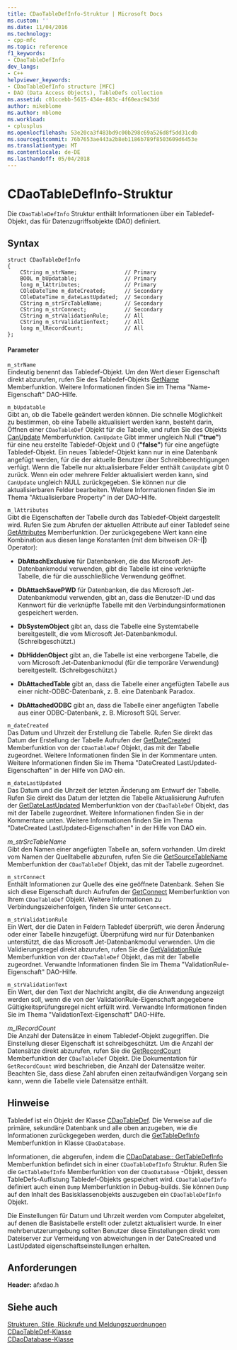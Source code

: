 ```yaml
---
title: CDaoTableDefInfo-Struktur | Microsoft Docs
ms.custom: ''
ms.date: 11/04/2016
ms.technology:
- cpp-mfc
ms.topic: reference
f1_keywords:
- CDaoTableDefInfo
dev_langs:
- C++
helpviewer_keywords:
- CDaoTableDefInfo structure [MFC]
- DAO (Data Access Objects), TableDefs collection
ms.assetid: c01ccebb-5615-434e-883c-4f60eac943dd
author: mikeblome
ms.author: mblome
ms.workload:
- cplusplus
ms.openlocfilehash: 53e20ca3f483bd9c00b298c69a526d8f5dd31cdb
ms.sourcegitcommit: 76b7653ae443a2b8eb1186b789f8503609d6453e
ms.translationtype: MT
ms.contentlocale: de-DE
ms.lasthandoff: 05/04/2018
---
```

# <a name="cdaotabledefinfo-structure"></a>CDaoTableDefInfo-Struktur
Die `CDaoTableDefInfo` Struktur enthält Informationen über ein Tabledef-Objekt, das für Datenzugriffsobjekte (DAO) definiert.  
  
## <a name="syntax"></a>Syntax  
  
```  
struct CDaoTableDefInfo  
{  
    CString m_strName;               // Primary  
    BOOL m_bUpdatable;               // Primary  
    long m_lAttributes;              // Primary  
    COleDateTime m_dateCreated;      // Secondary  
    COleDateTime m_dateLastUpdated;  // Secondary  
    CString m_strSrcTableName;       // Secondary  
    CString m_strConnect;            // Secondary  
    CString m_strValidationRule;     // All  
    CString m_strValidationText;     // All  
    long m_lRecordCount;             // All  
};  
```  
  
#### <a name="parameters"></a>Parameter  
 `m_strName`  
 Eindeutig benennt das Tabledef-Objekt. Um den Wert dieser Eigenschaft direkt abzurufen, rufen Sie des Tabledef-Objekts [GetName](../../mfc/reference/cdaotabledef-class.md#getname) Memberfunktion. Weitere Informationen finden Sie im Thema "Name-Eigenschaft" DAO-Hilfe.  
  
 `m_bUpdatable`  
 Gibt an, ob die Tabelle geändert werden können. Die schnelle Möglichkeit zu bestimmen, ob eine Tabelle aktualisiert werden kann, besteht darin, Öffnen einer `CDaoTableDef` Objekt für die Tabelle, und rufen Sie des Objekts [CanUpdate](../../mfc/reference/cdaotabledef-class.md#canupdate) Memberfunktion. `CanUpdate` Gibt immer ungleich Null (**"true"**) für eine neu erstellte Tabledef-Objekt und 0 (**"false"**) für eine angefügte Tabledef-Objekt. Ein neues Tabledef-Objekt kann nur in eine Datenbank angefügt werden, für die der aktuelle Benutzer über Schreibberechtigungen verfügt. Wenn die Tabelle nur aktualisierbare Felder enthält `CanUpdate` gibt 0 zurück. Wenn ein oder mehrere Felder aktualisiert werden kann, sind `CanUpdate` ungleich NULL zurückgegeben. Sie können nur die aktualisierbaren Felder bearbeiten. Weitere Informationen finden Sie im Thema "Aktualisierbare Property" in der DAO-Hilfe.  
  
 `m_lAttributes`  
 Gibt die Eigenschaften der Tabelle durch das Tabledef-Objekt dargestellt wird. Rufen Sie zum Abrufen der aktuellen Attribute auf einer Tabledef seine [GetAttributes](../../mfc/reference/cdaotabledef-class.md#getattributes) Memberfunktion. Der zurückgegebene Wert kann eine Kombination aus diesen lange Konstanten (mit dem bitweisen OR-(**&#124;**) Operator):  
  
- **DbAttachExclusive** für Datenbanken, die das Microsoft Jet-Datenbankmodul verwenden, gibt die Tabelle ist eine verknüpfte Tabelle, die für die ausschließliche Verwendung geöffnet.  
  
- **DbAttachSavePWD** für Datenbanken, die das Microsoft Jet-Datenbankmodul verwenden, gibt an, dass die Benutzer-ID und das Kennwort für die verknüpfte Tabelle mit den Verbindungsinformationen gespeichert werden.  
  
- **DbSystemObject** gibt an, dass die Tabelle eine Systemtabelle bereitgestellt, die vom Microsoft Jet-Datenbankmodul. (Schreibgeschützt.)  
  
- **DbHiddenObject** gibt an, die Tabelle ist eine verborgene Tabelle, die vom Microsoft Jet-Datenbankmodul (für die temporäre Verwendung) bereitgestellt. (Schreibgeschützt.)  
  
- **DbAttachedTable** gibt an, dass die Tabelle einer angefügten Tabelle aus einer nicht-ODBC-Datenbank, z. B. eine Datenbank Paradox.  
  
- **DbAttachedODBC** gibt an, dass die Tabelle einer angefügten Tabelle aus einer ODBC-Datenbank, z. B. Microsoft SQL Server.  
  
 `m_dateCreated`  
 Das Datum und Uhrzeit der Erstellung die Tabelle. Rufen Sie direkt das Datum der Erstellung der Tabelle Aufrufen der [GetDateCreated](../../mfc/reference/cdaotabledef-class.md#getdatecreated) Memberfunktion von der `CDaoTableDef` Objekt, das mit der Tabelle zugeordnet. Weitere Informationen finden Sie in der Kommentare unten. Weitere Informationen finden Sie im Thema "DateCreated LastUpdated-Eigenschaften" in der Hilfe von DAO ein.  
  
 `m_dateLastUpdated`  
 Das Datum und die Uhrzeit der letzten Änderung am Entwurf der Tabelle. Rufen Sie direkt das Datum der letzten die Tabelle Aktualisierung Aufrufen der [GetDateLastUpdated](../../mfc/reference/cdaotabledef-class.md#getdatelastupdated) Memberfunktion von der `CDaoTableDef` Objekt, das mit der Tabelle zugeordnet. Weitere Informationen finden Sie in der Kommentare unten. Weitere Informationen finden Sie im Thema "DateCreated LastUpdated-Eigenschaften" in der Hilfe von DAO ein.  
  
 *m_strSrcTableName*  
 Gibt den Namen einer angefügten Tabelle an, sofern vorhanden. Um direkt vom Namen der Quelltabelle abzurufen, rufen Sie die [GetSourceTableName](../../mfc/reference/cdaotabledef-class.md#getsourcetablename) Memberfunktion der `CDaoTableDef` Objekt, das mit der Tabelle zugeordnet.  
  
 `m_strConnect`  
 Enthält Informationen zur Quelle des eine geöffnete Datenbank. Sehen Sie sich diese Eigenschaft durch Aufrufen der [GetConnect](../../mfc/reference/cdaotabledef-class.md#getconnect) Memberfunktion von Ihrem `CDaoTableDef` Objekt. Weitere Informationen zu Verbindungszeichenfolgen, finden Sie unter `GetConnect`.  
  
 `m_strValidationRule`  
 Ein Wert, der die Daten in Feldern Tabledef überprüft, wie deren Änderung oder einer Tabelle hinzugefügt. Überprüfung wird nur für Datenbanken unterstützt, die das Microsoft Jet-Datenbankmodul verwenden. Um die Validierungsregel direkt abzurufen, rufen Sie die [GetValidationRule](../../mfc/reference/cdaotabledef-class.md#getvalidationrule) Memberfunktion von der `CDaoTableDef` Objekt, das mit der Tabelle zugeordnet. Verwandte Informationen finden Sie im Thema "ValidationRule-Eigenschaft" DAO-Hilfe.  
  
 `m_strValidationText`  
 Ein Wert, der den Text der Nachricht angibt, die die Anwendung angezeigt werden soll, wenn die von der ValidationRule-Eigenschaft angegebene Gültigkeitsprüfungsregel nicht erfüllt wird. Verwandte Informationen finden Sie im Thema "ValidationText-Eigenschaft" DAO-Hilfe.  
  
 *m_lRecordCount*  
 Die Anzahl der Datensätze in einem Tabledef-Objekt zugegriffen. Die Einstellung dieser Eigenschaft ist schreibgeschützt. Um die Anzahl der Datensätze direkt abzurufen, rufen Sie die [GetRecordCount](../../mfc/reference/cdaotabledef-class.md#getrecordcount) Memberfunktion der `CDaoTableDef` Objekt. Die Dokumentation für `GetRecordCount` wird beschrieben, die Anzahl der Datensätze weiter. Beachten Sie, dass diese Zahl abrufen einen zeitaufwändigen Vorgang sein kann, wenn die Tabelle viele Datensätze enthält.  
  
## <a name="remarks"></a>Hinweise  
 Tabledef ist ein Objekt der Klasse [CDaoTableDef](../../mfc/reference/cdaotabledef-class.md). Die Verweise auf die primäre, sekundäre Datenbank und alle oben anzugeben, wie die Informationen zurückgegeben werden, durch die [GetTableDefInfo](../../mfc/reference/cdaodatabase-class.md#gettabledefinfo) Memberfunktion in Klasse `CDaoDatabase`.  
  
 Informationen, die abgerufen, indem die [CDaoDatabase:: GetTableDefInfo](../../mfc/reference/cdaodatabase-class.md#gettabledefinfo) Memberfunktion befindet sich in einer `CDaoTableDefInfo` Struktur. Rufen Sie die `GetTableDefInfo` Memberfunktion von der `CDaoDatabase` -Objekt, dessen TableDefs-Auflistung Tabledef-Objekts gespeichert wird. `CDaoTableDefInfo` definiert auch einen `Dump` Memberfunktion in Debug-builds. Sie können `Dump` auf den Inhalt des Basisklassenobjekts auszugeben ein `CDaoTableDefInfo` Objekt.  
  
 Die Einstellungen für Datum und Uhrzeit werden vom Computer abgeleitet, auf denen die Basistabelle erstellt oder zuletzt aktualisiert wurde. In einer mehrbenutzerumgebung sollten Benutzer diese Einstellungen direkt vom Dateiserver zur Vermeidung von abweichungen in der DateCreated und LastUpdated eigenschaftseinstellungen erhalten.  
  
## <a name="requirements"></a>Anforderungen  
 **Header:** afxdao.h  
  
## <a name="see-also"></a>Siehe auch  
 [Strukturen, Stile, Rückrufe und Meldungszuordnungen](../../mfc/reference/structures-styles-callbacks-and-message-maps.md)   
 [CDaoTableDef-Klasse](../../mfc/reference/cdaotabledef-class.md)   
 [CDaoDatabase-Klasse](../../mfc/reference/cdaodatabase-class.md)
